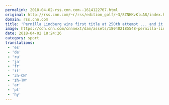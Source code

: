 ```yaml
---
permalink: 2018-04-02-rss.cnn.com--1614122767.html
original: http://rss.cnn.com/~r/rss/edition_golf/~3/8ZNHKvKluA8/index.html
domain: rss.cnn.com
title: 'Pernilla Lindberg wins first title at 250th attempt ... and it''s a major'
image: https://cdn.cnn.com/cnnnext/dam/assets/180402185548-pernilla-lindberg-ana-inspiration-major-golf-super-tease.jpg
date: 2018-04-02 18:24:26
category: sport
translations: 
 - 'es'
 - 'de'
 - 'ru'
 - 'ja'
 - 'fr'
 - 'it'
 - 'zh-CN'
 - 'zh-TW'
 - 'ar'
 - 'pt'
 - 'hy'
---
```



